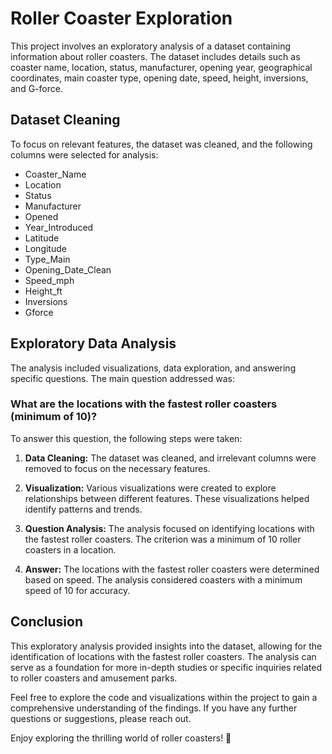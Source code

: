 # Roller Coaster Exploration

This project involves an exploratory analysis of a dataset containing information about roller coasters. The dataset includes details such as coaster name, location, status, manufacturer, opening year, geographical coordinates, main coaster type, opening date, speed, height, inversions, and G-force.

## Dataset Cleaning

To focus on relevant features, the dataset was cleaned, and the following columns were selected for analysis:

- Coaster_Name
- Location
- Status
- Manufacturer
- Opened
- Year_Introduced
- Latitude
- Longitude
- Type_Main
- Opening_Date_Clean
- Speed_mph
- Height_ft
- Inversions
- Gforce

## Exploratory Data Analysis

The analysis included visualizations, data exploration, and answering specific questions. The main question addressed was:

### What are the locations with the fastest roller coasters (minimum of 10)?

To answer this question, the following steps were taken:

1. **Data Cleaning:** The dataset was cleaned, and irrelevant columns were removed to focus on the necessary features.

2. **Visualization:** Various visualizations were created to explore relationships between different features. These visualizations helped identify patterns and trends.

3. **Question Analysis:** The analysis focused on identifying locations with the fastest roller coasters. The criterion was a minimum of 10 roller coasters in a location.

4. **Answer:** The locations with the fastest roller coasters were determined based on speed. The analysis considered coasters with a minimum speed of 10 for accuracy.

## Conclusion

This exploratory analysis provided insights into the dataset, allowing for the identification of locations with the fastest roller coasters. The analysis can serve as a foundation for more in-depth studies or specific inquiries related to roller coasters and amusement parks.

Feel free to explore the code and visualizations within the project to gain a comprehensive understanding of the findings. If you have any further questions or suggestions, please reach out.

Enjoy exploring the thrilling world of roller coasters! 🎢
